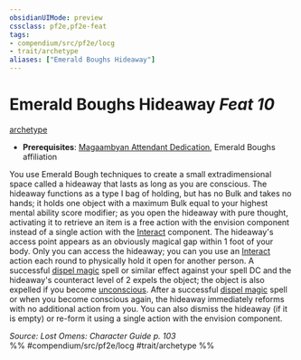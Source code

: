 ```yaml
---
obsidianUIMode: preview
cssclass: pf2e,pf2e-feat
tags:
- compendium/src/pf2e/locg
- trait/archetype
aliases: ["Emerald Boughs Hideaway"]
---
```

# Emerald Boughs Hideaway  *Feat 10*  
[archetype](/rules/traits/archetype.md)  

- **Prerequisites**: [Magaambyan Attendant Dedication](/compendium/feats/magaambyan-attendant-dedication-locg.md), Emerald Boughs affiliation

You use Emerald Bough techniques to create a small extradimensional space called a hideaway that lasts as long as you are conscious. The hideaway functions as a type I bag of holding, but has no Bulk and takes no hands; it holds one object with a maximum Bulk equal to your highest mental ability score modifier; as you open the hideaway with pure thought, activating it to retrieve an item is a free action with the envision component instead of a single action with the [Interact](/rules/actions/interact.md) component. The hideaway's access point appears as an obviously magical gap within 1 foot of your body. Only you can access the hideaway; you can you use an [Interact](/rules/actions/interact.md) action each round to physically hold it open for another person. A successful [dispel magic](/compendium/spells/dispel-magic.md) spell or similar effect against your spell DC and the hideaway's counteract level of 2 expels the object; the object is also expelled if you become [unconscious](/rules/conditions.md#Unconscious). After a successful [dispel magic](/compendium/spells/dispel-magic.md) spell or when you become conscious again, the hideaway immediately reforms with no additional action from you. You can also dismiss the hideaway (if it is empty) or re-form it using a single action with the envision component.

*Source: Lost Omens: Character Guide p. 103*  
%% #compendium/src/pf2e/locg #trait/archetype %%